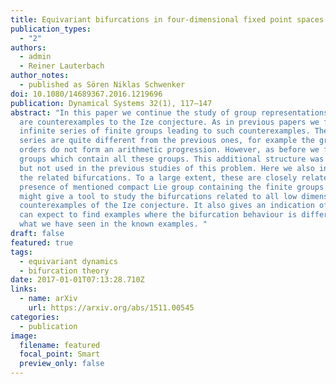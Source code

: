 ```yaml
---
title: Equivariant bifurcations in four-dimensional fixed point spaces
publication_types:
  - "2"
authors:
  - admin
  - Reiner Lauterbach
author_notes:
  - published as Sören Niklas Schwenker
doi: 10.1080/14689367.2016.1219696
publication: Dynamical Systems 32(1), 117–147
abstract: "In this paper we continue the study of group representations which
  are counterexamples to the Ize conjecture. As in previous papers we find new
  infinite series of finite groups leading to such counterexamples. These new
  series are quite different from the previous ones, for example the group
  orders do not form an arithmetic progression. However, as before we find Lie
  groups which contain all these groups. This additional structure was observed,
  but not used in the previous studies of this problem. Here we also investigate
  the related bifurcations. To a large extent, these are closely related to the
  presence of mentioned compact Lie group containing the finite groups. This
  might give a tool to study the bifurcations related to all low dimensional
  counterexamples of the Ize conjecture. It also gives an indication of where we
  can expect to find examples where the bifurcation behaviour is different from
  what we have seen in the known examples. "
draft: false
featured: true
tags:
  - equivariant dynamics
  - bifurcation theory
date: 2017-01-01T07:13:28.710Z
links:
  - name: arXiv
    url: https://arxiv.org/abs/1511.00545
categories:
  - publication
image:
  filename: featured
  focal_point: Smart
  preview_only: false
---
```

